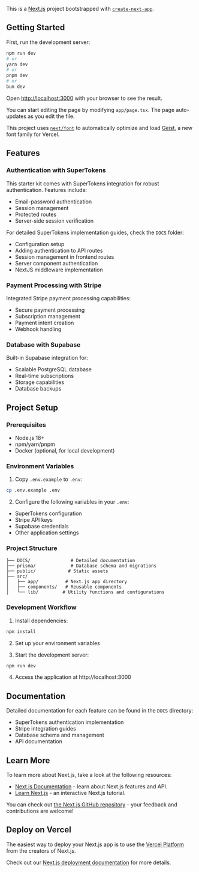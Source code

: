 This is a [Next.js](https://nextjs.org) project bootstrapped with [`create-next-app`](https://nextjs.org/docs/app/api-reference/cli/create-next-app).

## Getting Started

First, run the development server:

```bash
npm run dev
# or
yarn dev
# or
pnpm dev
# or
bun dev
```

Open [http://localhost:3000](http://localhost:3000) with your browser to see the result.

You can start editing the page by modifying `app/page.tsx`. The page auto-updates as you edit the file.

This project uses [`next/font`](https://nextjs.org/docs/app/building-your-application/optimizing/fonts) to automatically optimize and load [Geist](https://vercel.com/font), a new font family for Vercel.

## Features

### Authentication with SuperTokens
This starter kit comes with SuperTokens integration for robust authentication. Features include:
- Email-password authentication
- Session management
- Protected routes
- Server-side session verification

For detailed SuperTokens implementation guides, check the `DOCS` folder:
- Configuration setup
- Adding authentication to API routes
- Session management in frontend routes
- Server component authentication
- NextJS middleware implementation

### Payment Processing with Stripe
Integrated Stripe payment processing capabilities:
- Secure payment processing
- Subscription management
- Payment intent creation
- Webhook handling

### Database with Supabase
Built-in Supabase integration for:
- Scalable PostgreSQL database
- Real-time subscriptions
- Storage capabilities
- Database backups

## Project Setup

### Prerequisites
- Node.js 18+ 
- npm/yarn/pnpm
- Docker (optional, for local development)

### Environment Variables
1. Copy `.env.example` to `.env`:
```bash
cp .env.example .env
```

2. Configure the following variables in your `.env`:
- SuperTokens configuration
- Stripe API keys
- Supabase credentials
- Other application settings

### Project Structure
```
├── DOCS/               # Detailed documentation
├── prisma/             # Database schema and migrations
├── public/            # Static assets
├── src/
│   ├── app/          # Next.js app directory
│   ├── components/   # Reusable components
│   └── lib/         # Utility functions and configurations
```

### Development Workflow
1. Install dependencies:
```bash
npm install
```

2. Set up your environment variables

3. Start the development server:
```bash
npm run dev
```

4. Access the application at http://localhost:3000

## Documentation
Detailed documentation for each feature can be found in the `DOCS` directory:
- SuperTokens authentication implementation
- Stripe integration guides
- Database schema and management
- API documentation

## Learn More

To learn more about Next.js, take a look at the following resources:

- [Next.js Documentation](https://nextjs.org/docs) - learn about Next.js features and API.
- [Learn Next.js](https://nextjs.org/learn) - an interactive Next.js tutorial.

You can check out [the Next.js GitHub repository](https://github.com/vercel/next.js) - your feedback and contributions are welcome!

## Deploy on Vercel

The easiest way to deploy your Next.js app is to use the [Vercel Platform](https://vercel.com/new?utm_medium=default-template&filter=next.js&utm_source=create-next-app&utm_campaign=create-next-app-readme) from the creators of Next.js.

Check out our [Next.js deployment documentation](https://nextjs.org/docs/app/building-your-application/deploying) for more details.
